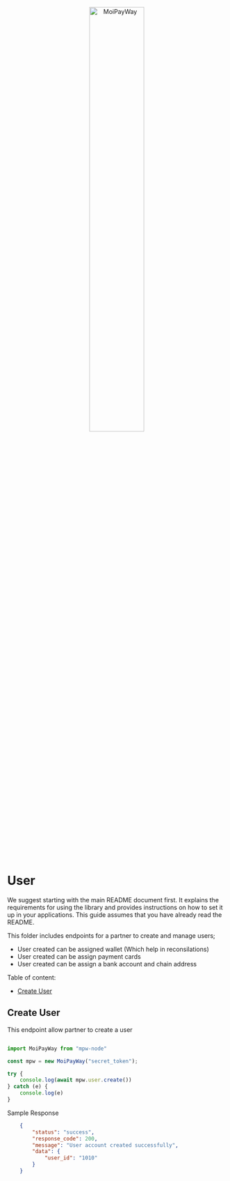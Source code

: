 <p align="center">
    <img title="MoiPayWay" src="https://moipayway.com/wp-content/uploads/2023/04/moipayway.png" width="50%"/>
</p>

<h1>User</h1>

We suggest starting with the main README document first. It explains the requirements for using the library and provides instructions on how to set it up in your applications. This guide assumes that you have already read the README.

This folder includes endpoints for a partner to create and manage users;

- User created can be assigned wallet (Which help in reconsilations)
- User created can be assign payment cards
- User created can be assign a bank account and chain address

Table of content:

- [Create User](#create-user)

## Create User

This endpoint allow partner to create a user

```javascript

import MoiPayWay from "mpw-node"

const mpw = new MoiPayWay("secret_token");

try {
    console.log(await mpw.user.create())
} catch (e) {
    console.log(e)
}

```

Sample Response

```json
    {
        "status": "success",
        "response_code": 200,
        "message": "User account created successfully",
        "data": {
            "user_id": "1010"
        }
    }
```